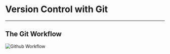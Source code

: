 # Version Control with Git

---

## The Git Workflow

![Github Workflow](https://github.com/user-attachments/assets/14407600-def0-439f-8a44-85bd9bef2074)
